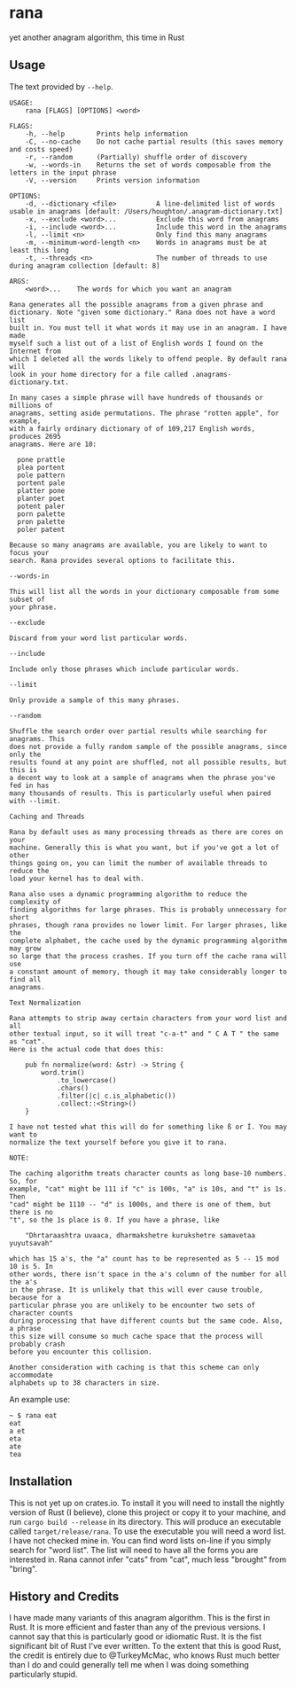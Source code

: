 # rana
yet another anagram algorithm, this time in Rust

## Usage

The text provided by `--help`.
```
USAGE:
    rana [FLAGS] [OPTIONS] <word>

FLAGS:
    -h, --help        Prints help information
    -C, --no-cache    Do not cache partial results (this saves memory and costs speed)
    -r, --random      (Partially) shuffle order of discovery
    -w, --words-in    Returns the set of words composable from the letters in the input phrase
    -V, --version     Prints version information

OPTIONS:
    -d, --dictionary <file>          A line-delimited list of words usable in anagrams [default: /Users/houghton/.anagram-dictionary.txt]
    -x, --exclude <word>...          Exclude this word from anagrams
    -i, --include <word>...          Include this word in the anagrams
    -l, --limit <n>                  Only find this many anagrams
    -m, --minimum-word-length <n>    Words in anagrams must be at least this long
    -t, --threads <n>                The number of threads to use during anagram collection [default: 8]

ARGS:
    <word>...    The words for which you want an anagram

Rana generates all the possible anagrams from a given phrase and
dictionary. Note "given some dictionary." Rana does not have a word list
built in. You must tell it what words it may use in an anagram. I have made
myself such a list out of a list of English words I found on the Internet from
which I deleted all the words likely to offend people. By default rana will
look in your home directory for a file called .anagrams-dictionary.txt.

In many cases a simple phrase will have hundreds of thousands or millions of
anagrams, setting aside permutations. The phrase "rotten apple", for example,
with a fairly ordinary dictionary of of 109,217 English words, produces 2695
anagrams. Here are 10:

  pone prattle
  plea portent
  pole pattern
  portent pale
  platter pone
  planter poet
  potent paler
  porn palette
  pron palette
  poler patent

Because so many anagrams are available, you are likely to want to focus your
search. Rana provides several options to facilitate this.

--words-in

This will list all the words in your dictionary composable from some subset of
your phrase.

--exclude

Discard from your word list particular words.

--include

Include only those phrases which include particular words.

--limit

Only provide a sample of this many phrases.

--random

Shuffle the search order over partial results while searching for anagrams. This
does not provide a fully random sample of the possible anagrams, since only the
results found at any point are shuffled, not all possible results, but this is
a decent way to look at a sample of anagrams when the phrase you've fed in has
many thousands of results. This is particularly useful when paired with --limit.

Caching and Threads

Rana by default uses as many processing threads as there are cores on your
machine. Generally this is what you want, but if you've got a lot of other
things going on, you can limit the number of available threads to reduce the
load your kernel has to deal with.

Rana also uses a dynamic programming algorithm to reduce the complexity of
finding algorithms for large phrases. This is probably unnecessary for short
phrases, though rana provides no lower limit. For larger phrases, like the
complete alphabet, the cache used by the dynamic programming algorithm may grow
so large that the process crashes. If you turn off the cache rana will use
a constant amount of memory, though it may take considerably longer to find all
anagrams.

Text Normalization

Rana attempts to strip away certain characters from your word list and all
other textual input, so it will treat "c-a-t" and " C A T " the same as "cat".
Here is the actual code that does this:

    pub fn normalize(word: &str) -> String {
        word.trim()
            .to_lowercase()
            .chars()
            .filter(|c| c.is_alphabetic())
            .collect::<String>()
    }

I have not tested what this will do for something like ß or Í. You may want to
normalize the text yourself before you give it to rana.

NOTE:

The caching algorithm treats character counts as long base-10 numbers. So, for
example, "cat" might be 111 if "c" is 100s, "a" is 10s, and "t" is 1s. Then
"cad" might be 1110 -- "d" is 1000s, and there is one of them, but there is no
"t", so the 1s place is 0. If you have a phrase, like

    "Dhrtaraashtra uvaaca, dharmakshetre kurukshetre samavetaa yuyutsavah"

which has 15 a's, the "a" count has to be represented as 5 -- 15 mod 10 is 5. In
other words, there isn't space in the a's column of the number for all the a's
in the phrase. It is unlikely that this will ever cause trouble, because for a
particular phrase you are unlikely to be encounter two sets of character counts
during processing that have different counts but the same code. Also, a phrase
this size will consume so much cache space that the process will probably crash
before you encounter this collision.

Another consideration with caching is that this scheme can only accommodate
alphabets up to 38 characters in size.
```

An example use:

```
~ $ rana eat
eat
a et
eta
ate
tea
```

## Installation

This is not yet up on crates.io. To install it you will need to install the
nightly version of Rust (I believe), clone this project or copy it to your
machine, and run `cargo build --release` in its directory. This will produce an
executable called `target/release/rana`. To use the executable you will
need a word list. I have not checked mine in. You can find word lists on-line if
you simply search for "word list". The list will need to have all the forms you
are interested in. Rana cannot infer "cats" from "cat", much less "brought"
from "bring".

## History and Credits

I have made many variants of this anagram algorithm. This is the first in Rust.
It is more efficient and faster than any of the previous versions. I cannot say
that this is particularly good or idiomatic Rust. It is the fist significant
bit of Rust I've ever written. To the extent that this is good Rust, the credit
is entirely due to @TurkeyMcMac, who knows Rust much better than I do and could
generally tell me when I was doing something particularly stupid.
